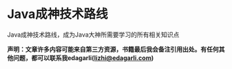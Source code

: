 # Java成神技术路线

Java成神技术路线，成为Java大神所需要学习的所有相关知识点


**声明：文章许多内容可能来自第三方资源，书籍最后我会备注引用出处。有任何其他问题，都可以联系我edagarli(lizhi@edagarli.com)**

                               

